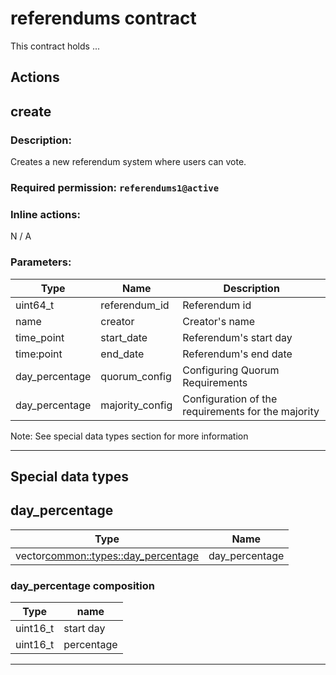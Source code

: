 # referendums contract
This contract holds ...

## Actions
## create
### Description:
Creates a new referendum system where users can vote.

### Required permission: `referendums1@active`
### Inline actions: 
N / A

### Parameters: 
| Type | Name | Description |
| -- | -- | -- |
| uint64_t | referendum_id | Referendum id |
| name | creator | Creator's name |
| time_point | start_date | Referendum's start day |
| time:point | end_date | Referendum's end date |
| day_percentage | quorum_config | Configuring Quorum Requirements |
| day_percentage | majority_config | Configuration of the requirements for the majority |

Note: See special data types section for more information

---

## Special data types
## day_percentage

| Type | Name |
| -- | -- |
| vector<common::types::day_percentage> | day_percentage |

### day_percentage composition
| Type | name |
| -- | -- |
| uint16_t | start day |
| uint16_t | percentage |

---

## 



